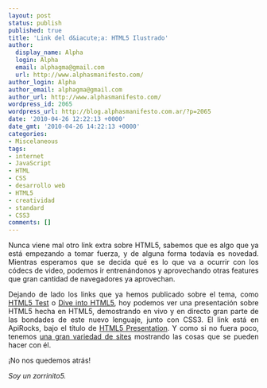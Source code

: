 ```yaml
---
layout: post
status: publish
published: true
title: 'Link del d&iacute;a: HTML5 Ilustrado'
author:
  display_name: Alpha
  login: Alpha
  email: alphagma@gmail.com
  url: http://www.alphasmanifesto.com/
author_login: Alpha
author_email: alphagma@gmail.com
author_url: http://www.alphasmanifesto.com/
wordpress_id: 2065
wordpress_url: http://blog.alphasmanifesto.com.ar/?p=2065
date: '2010-04-26 12:22:13 +0000'
date_gmt: '2010-04-26 14:22:13 +0000'
categories:
- Miscelaneous
tags:
- internet
- JavaScript
- HTML
- CSS
- desarrollo web
- HTML5
- creatividad
- standard
- CSS3
comments: []
---
```

<p style="text-align: justify;">Nunca viene mal otro link extra sobre HTML5, sabemos que es algo que ya est&aacute; empezando a tomar fuerza, y de alguna forma todav&iacute;a es novedad. Mientras esperamos que se decida qu&eacute; es lo que va a ocurrir con los c&oacute;decs de video, podemos ir entren&aacute;ndonos y aprovechando otras features que gran cantidad de navegadores ya aprovechan.</p>
<p style="text-align: justify;">Dejando de lado los links que ya hemos publicado sobre el tema, como <a href="https://blog.alphasmanifesto.com.ar/2010/04/19/link-del-dia-html5-test/">HTML5 Test</a> o <a href="https://blog.alphasmanifesto.com.ar/2010/02/02/link-del-dia-sumergiendonos-en-html5/">Dive into HTML5</a>, hoy podemos ver una presentaci&oacute;n sobre HTML5 hecha en HTML5, demostrando en vivo y en directo gran parte de las bondades de este nuevo lenguaje, junto con CSS3. El link est&aacute; en ApiRocks, bajo el t&iacute;tulo de <a href="http://apirocks.com/html5/html5.html">HTML5 Presentation</a>. Y como si no fuera poco, tenemos <a href="http://devsnippets.com/article/designing-with-html5-css3.html">una gran variedad de sites</a> mostrando las cosas que se pueden hacer con &eacute;l.</p>
<p style="text-align: justify;">&iexcl;No nos quedemos atr&aacute;s!</p>
<p style="text-align: justify;"><em>Soy un zorrinito5.</em></p>

